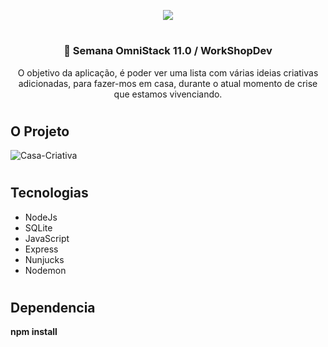 <p align="center">
  <img src="https://user-images.githubusercontent.com/61195033/78407038-4b028c80-75da-11ea-8cc8-c05dd3d9b563.png">
</p>

#

<h3 align="center">🚀 Semana OmniStack 11.0 / WorkShopDev </h3>

<p align="center">
O objetivo da aplicação, é poder ver uma lista com várias ideias criativas adicionadas, para fazer-mos em casa, durante o atual momento de crise que estamos vivenciando.
</p>

#

<h2>O Projeto</h2>

![Casa-Criativa](https://user-images.githubusercontent.com/61195033/78406762-b39d3980-75d9-11ea-9d9d-d9d303671f48.gif)

#

<h2>Tecnologias</h2>
<ul>
<li>NodeJs</li>
<li>SQLite</li>
<li>JavaScript</li>
<li>Express</li>
<li>Nunjucks</li>
<li>Nodemon</li>
  
</ul>
  
#

<h2>Dependencia</h2>
<p><strong>npm install</strong></p>


